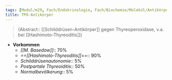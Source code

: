 ```yaml
---
tags: [Modul/m29, Fach/Endokrinologie, Fach/Biochemie/Molekül/Antikörper/SchilddrüsenAk]
title: TPO-Antikörper
---
```

> (Abstract:: [[Schilddrüsen-Antikörper]] gegen Thyreoperoxidase, v.a. bei [[Hashimoto-Thyreoditis]])
- **Vorkommen**
	- *[[M. Basedow]]*:: 70%
	- *==[[Hashimoto-Thyreoditis]]==*:: 90%
	- *Schilddrüsenautonomie*:: 5%
	- *Postpartale Thyreoiditis*:: 50%
	- *Normalbevölkerung*:: 5%